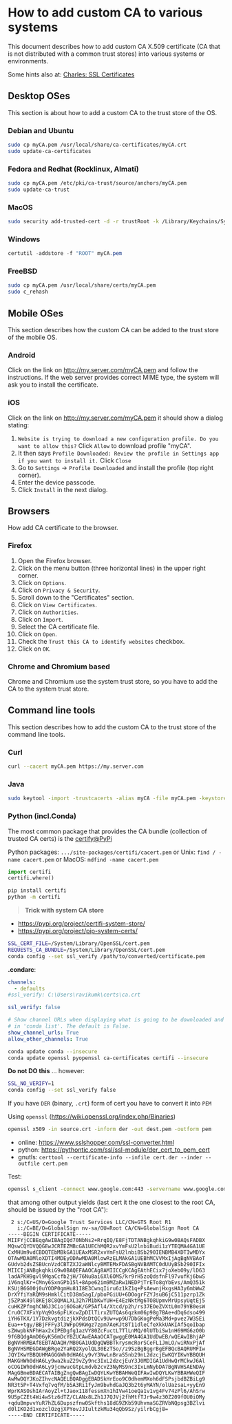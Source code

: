 # How to add custom CA to various systems

This document describes how to add custom CA X.509 certificate
(CA that is not distributed with a common trust stores)
into various systems or environments.

Some hints also at: [Charles: SSL Certificates](https://www.charlesproxy.com/documentation/using-charles/ssl-certificates/)

## Desktop OSes

This section is about how to add a custom CA to the trust store of the OS.

### Debian and Ubuntu

```bash
sudo cp myCA.pem /usr/local/share/ca-certificates/myCA.crt
sudo update-ca-certificates
```

### Fedora and Redhat (Rocklinux, Almati)

```bash
sudo cp myCA.pem /etc/pki/ca-trust/source/anchors/myCA.pem
sudo update-ca-trust
```

### MacOS

```bash
sudo security add-trusted-cert -d -r trustRoot -k /Library/Keychains/System.keychain myCA.pem
```

### Windows

```powershell
certutil -addstore -f "ROOT" myCA.pem
```

### FreeBSD

```bash
sudo cp myCA.pem /usr/local/share/certs/myCA.pem
sudo c_rehash
```

## Mobile OSes

This section describes how the custom CA can be added to the trust store of the mobile OS.

### Android

Click on the link on <http://my.server.com/myCA.pem> and follow the instructions.
If the web server provides correct MIME type, the system will ask you to install the certificate.

### iOS

Click on the link on <http://my.server.com/myCA.pem> it should show a dialog stating:

1. `Website is trying to download a new configuration profile. Do you want to allow this?`
   Click `Allow` to download profile "myCA".
2. It then says `Profile Downloaded: Review the profile in Settings app if you want to install it.`
   Click `Close`
3. Go to `Settings` -> `Profile Downloaded` and install the profile (top right corner).
4. Enter the device passcode.
5. Click `Install` in the next dialog.

## Browsers

How add CA certificate to the browser.

### Firefox

1. Open the Firefox browser.
2. Click on the menu button (three horizontal lines) in the upper right corner.
3. Click on `Options`.
4. Click on `Privacy & Security`.
5. Scroll down to the "Certificates" section.
6. Click on `View Certificates`.
7. Click on `Authorities`.
8. Click on `Import`.
9. Select the CA certificate file.
10. Click on `Open`.
11. Check the `Trust this CA to identify websites` checkbox.
12. Click on `OK`.

### Chrome and Chromium based

Chrome and Chromium use the system trust store, so you have to add the CA to the system trust store.

## Command line tools

This section describes how to add the custom CA to the trust store of the command line tools.

### Curl

```bash
curl --cacert myCA.pem https://my.server.com
```

### Java

```bash
sudo keytool -import -trustcacerts -alias myCA -file myCA.pem -keystore $JAVA_HOME/jre/lib/security/cacerts
```

### Python (incl.Conda)

The most common package that provides the CA bundle (collection of trusted CA certs)
is the [certify@PyPi](https://pypi.org/project/certifi/)

Python packages: `.../site-packages/certifi/cacert.pem` or Unix: `find / -name cacert.pem` or MacOS: `mdfind -name cacert.pem`

```python
import certifi
certifi.where()
```

```bash
pip install certifi
python -m certifi
```

> **Trick with system CA store**

- <https://pypi.org/project/certifi-system-store/>
- <https://pypi.org/project/pip-system-certs/>

```bash
SSL_CERT_FILE=/System/Library/OpenSSL/cert.pem
REQUESTS_CA_BUNDLE=/System/Library/OpenSSL/cert.pem
conda config --set ssl_verify /path/to/converted/certificate.pem
```

**.condarc**:

```yaml
channels:
  - defaults
#ssl_verify: C:\Users\ravikumk\certs\ca.crt

ssl_verify: false

# Show channel URLs when displaying what is going to be downloaded and
# in 'conda list'. The default is False.
show_channel_urls: True
allow_other_channels: True
```

```bash
conda update conda --insecure
conda update openssl pyopenssl ca-certificates certifi --insecure
```

**Do not DO this** ... however:

```bash
SSL_NO_VERIFY=1
conda config --set ssl_verify false
```

If you have `DER` (binary, `.crt`) form of cert you have to convert it into `PEM`

Using `openssl` (<https://wiki.openssl.org/index.php/Binaries>)

```bash
openssl x509 -in source.crt -inform der -out dest.pem -outform pem
```

- online: <https://www.sslshopper.com/ssl-converter.html>
- python: <https://pythontic.com/ssl/ssl-module/der_cert_to_pem_cert>
- gnutls: `certtool --certificate-info --infile cert.der --inder --outfile cert.pem`

Test:

```bash
openssl s_client -connect www.google.com:443 -servername www.google.com -showcerts -crlf
```

that among other output yields (last cert it the one closest to the root CA, should be issued by the "root CA"):

```text
 2 s:/C=US/O=Google Trust Services LLC/CN=GTS Root R1
   i:/C=BE/O=GlobalSign nv-sa/OU=Root CA/CN=GlobalSign Root CA
-----BEGIN CERTIFICATE-----
MIIFYjCCBEqgAwIBAgIQd70NbNs2+RrqIQ/E8FjTDTANBgkqhkiG9w0BAQsFADBX
MQswCQYDVQQGEwJCRTEZMBcGA1UEChMQR2xvYmFsU2lnbiBudi1zYTEQMA4GA1UE
CxMHUm9vdCBDQTEbMBkGA1UEAxMSR2xvYmFsU2lnbiBSb290IENBMB4XDTIwMDYx
OTAwMDA0MloXDTI4MDEyODAwMDA0MlowRzELMAkGA1UEBhMCVVMxIjAgBgNVBAoT
GUdvb2dsZSBUcnVzdCBTZXJ2aWNlcyBMTEMxFDASBgNVBAMTC0dUUyBSb290IFIx
MIICIjANBgkqhkiG9w0BAQEFAAOCAg8AMIICCgKCAgEAthECix7joXebO9y/lD63
ladAPKH9gvl9MgaCcfb2jH/76Nu8ai6Xl6OMS/kr9rH5zoQdsfnFl97vufKj6bwS
iV6nqlKr+CMny6SxnGPb15l+8Ape62im9MZaRw1NEDPjTrETo8gYbEvs/AmQ351k
KSUjB6G00j0uYODP0gmHu81I8E3CwnqIiru6z1kZ1q+PsAewnjHxgsHA3y6mbWwZ
DrXYfiYaRQM9sHmklCitD38m5agI/pboPGiUU+6DOogrFZYJsuB6jC511pzrp1Zk
j5ZPaK49l8KEj8C8QMALXL32h7M1bKwYUH+E4EzNktMg6TO8UpmvMrUpsyUqtEj5
cuHKZPfmghCN6J3Cioj6OGaK/GP5Afl4/Xtcd/p2h/rs37EOeZVXtL0m79YB0esW
CruOC7XFxYpVq9Os6pFLKcwZpDIlTirxZUTQAs6qzkm06p98g7BAe+dDq6dso499
iYH6TKX/1Y7DzkvgtdizjkXPdsDtQCv9Uw+wp9U7DbGKogPeMa3Md+pvez7W35Ei
Eua++tgy/BBjFFFy3l3WFpO9KWgz7zpm7AeKJt8T11dleCfeXkkUAKIAf5qoIbap
sZWwpbkNFhHax2xIPEDgfg1azVY80ZcFuctL7TlLnMQ/0lUTbiSw1nH69MG6zO0b
9f6BQdgAmD06yK56mDcYBZUCAwEAAaOCATgwggE0MA4GA1UdDwEB/wQEAwIBhjAP
BgNVHRMBAf8EBTADAQH/MB0GA1UdDgQWBBTkrysmcRorSCeFL1JmLO/wiRNxPjAf
BgNVHSMEGDAWgBRge2YaRQ2XyolQL30EzTSo//z9SzBgBggrBgEFBQcBAQRUMFIw
JQYIKwYBBQUHMAGGGWh0dHA6Ly9vY3NwLnBraS5nb29nL2dzcjEwKQYIKwYBBQUH
MAKGHWh0dHA6Ly9wa2kuZ29vZy9nc3IxL2dzcjEuY3J0MDIGA1UdHwQrMCkwJ6Al
oCOGIWh0dHA6Ly9jcmwucGtpLmdvb2cvZ3NyMS9nc3IxLmNybDA7BgNVHSAENDAy
MAgGBmeBDAECATAIBgZngQwBAgIwDQYLKwYBBAHWeQIFAwIwDQYLKwYBBAHWeQIF
AwMwDQYJKoZIhvcNAQELBQADggEBADSkHrEoo9C0dhemMXoh6dFSPsjbdBZBiLg9
NR3t5P+T4Vxfq7vqfM/b5A3Ri1fyJm9bvhdGaJQ3b2t6yMAYN/olUazsaL+yyEn9
WprKASOshIArAoyZl+tJaox118fessmXn1hIVw41oeQa1v1vg4Fv74zPl6/AhSrw
9U5pCZEt4Wi4wStz6dTZ/CLANx8LZh1J7QJVj2fhMtfTJr9w4z30Z209fOU0iOMy
+qduBmpvvYuR7hZL6Dupszfnw0Skfths18dG9ZKb59UhvmaSGZRVbNQpsg3BZlvi
d0lIKO2d1xozclOzgjXPYovJJIultzkMu34qQb9Sz/yilrbCgj8=
-----END CERTIFICATE-----
```

